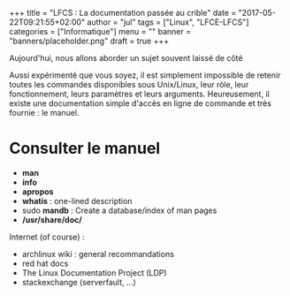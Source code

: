 +++
title      = "LFCS : La documentation passée au crible"
date       = "2017-05-22T09:21:55+02:00"
author     = "jul"
tags       = ["Linux", "LFCE-LFCS"]
categories = ["Informatique"]
menu       = ""
banner     = "banners/placeholder.png"
draft      = true
+++

<!-- ê î ô û -->

Aujourd'hui, nous allons aborder un sujet souvent laissé de côté

Aussi expérimenté que vous soyez, il est simplement impossible de retenir toutes les commandes disponibles sous Unix/Linux, leur rôle, leur fonctionnement, leurs paramètres et leurs arguments. Heureusement, il existe une documentation simple d'accès en ligne de commande et très fournie : le manuel.

# Consulter le manuel

 - **man**
 - **info**
 - **apropos**
 - **whatis** : one-lined description 
 - sudo **mandb** : Create a database/index of man pages
 - **/usr/share/doc/**

Internet (of course) :

 - archlinux wiki : general recommandations
 - red hat docs
 - The Linux Documentation Project (LDP)
 - stackexchange (serverfault, ...)

<!-- https://www.youtube.com/watch?v=59jnWX_EzTY&index=123&list=WL -->
